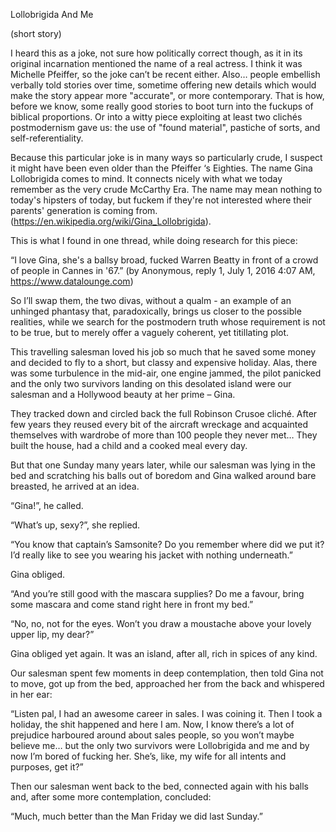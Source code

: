 Lollobrigida And Me

(short story)

I heard this as a joke, not sure how politically correct though, as it in its original incarnation mentioned the name of a real actress. I think it was Michelle Pfeiffer, so the joke can’t be recent either. Also… people embellish verbally told stories over time, sometime offering new details which would make the story appear more "accurate", or more contemporary. That is how, before we know, some really good stories to boot turn into the fuckups of biblical proportions. Or into a witty piece exploiting at least two clichés postmodernism gave us: the use of "found material", pastiche of sorts, and self-referentiality.

Because this particular joke is in many ways so particularly crude, I suspect it might have been even older than the Pfeiffer ‘s Eighties. The name Gina Lollobrigida comes to mind. It connects nicely with what we today remember as the very crude McCarthy Era. The name may mean nothing to today's hipsters of today, but fuckem if they're not interested where their parents' generation is coming from. (https://en.wikipedia.org/wiki/Gina_Lollobrigida). 

This is what I found in one thread, while doing research for this piece:

“I love Gina, she's a ballsy broad, fucked Warren Beatty in front of a crowd of people in Cannes in '67.”
(by Anonymous, reply 1, July 1, 2016 4:07 AM, https://www.datalounge.com)

So I’ll swap them, the two divas, without a qualm - an example of an unhinged phantasy that, paradoxically, brings us closer to the possible realities, while we search for the postmodern truth whose requirement is not to be true, but to merely offer a vaguely coherent, yet titillating plot.

This travelling salesman loved his job so much that he saved some money and decided to fly to a short, but classy and expensive holiday. Alas, there was some turbulence in the mid-air, one engine jammed, the pilot panicked and the only two survivors landing on this desolated island were our salesman and a Hollywood beauty at her prime – Gina.

They tracked down and circled back the full Robinson Crusoe cliché. After few years they reused every bit of the aircraft wreckage and acquainted themselves with wardrobe of more than 100 people they never met… They built the house, had a child and a cooked meal every day.

But that one Sunday many years later, while our salesman was lying in the bed and scratching his balls out of boredom and Gina walked around bare breasted, he arrived at an idea.

“Gina!”, he called.

“What’s up, sexy?”, she replied.

“You know that captain’s Samsonite? Do you remember where did we put it? I’d really like to see you wearing his jacket with nothing underneath.”

Gina obliged.

“And you’re still good with the mascara supplies? Do me a favour, bring some mascara and come stand right here in front my bed.”

“No, no, not for the eyes. Won’t you draw a moustache above your lovely upper lip, my dear?”

Gina obliged yet again. It was an island, after all, rich in spices of any kind.

Our salesman spent few moments in deep contemplation, then told Gina not to move, got up from the bed, approached her from the back and whispered in her ear:

“Listen pal, I had an awesome career in sales. I was coining it. Then I took a holiday, the shit happened and here I am. Now, I know there’s a lot of prejudice harboured around about sales people, so you won’t maybe believe me… but the only two survivors were Lollobrigida and me and by now I’m bored of fucking her. She’s, like, my wife for all intents and purposes, get it?”

Then our salesman went back to the bed, connected again with his balls and, after some more contemplation, concluded:

“Much, much better than the Man Friday we did last Sunday.”